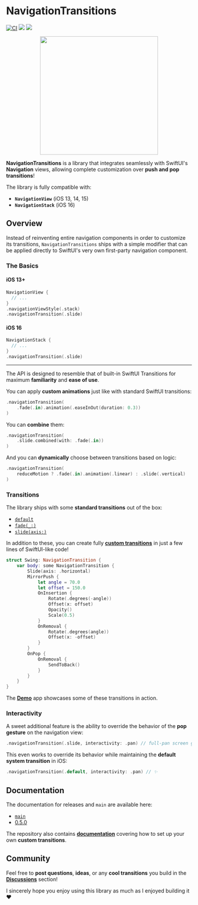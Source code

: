 # NavigationTransitions

[![CI](https://github.com/davdroman/swiftui-navigation-transitions/actions/workflows/ci.yml/badge.svg)](https://github.com/davdroman/swiftui-navigation-transitions/actions/workflows/ci.yml)
[![](https://img.shields.io/endpoint?url=https%3A%2F%2Fswiftpackageindex.com%2Fapi%2Fpackages%2Fdavdroman%2Fswiftui-navigation-transitions%2Fbadge%3Ftype%3Dswift-versions)](https://swiftpackageindex.com/davdroman/swiftui-navigation-transitions)
[![](https://img.shields.io/endpoint?url=https%3A%2F%2Fswiftpackageindex.com%2Fapi%2Fpackages%2Fdavdroman%2Fswiftui-navigation-transitions%2Fbadge%3Ftype%3Dplatforms)](https://swiftpackageindex.com/davdroman/swiftui-navigation-transitions)

<p align="center">
    <img width="320" src="https://user-images.githubusercontent.com/2538074/199754334-7f2f801d-1d9e-4cc4-a7a0-bb22c9835007.gif">
</p>

**NavigationTransitions** is a library that integrates seamlessly with SwiftUI's **Navigation** views, allowing complete customization over **push and pop transitions**!

The library is fully compatible with:

- **`NavigationView`** (iOS 13, 14, 15)
- **`NavigationStack`** (iOS 16)

## Overview

Instead of reinventing entire navigation components in order to customize its transitions, `NavigationTransitions` ships with a simple modifier that can be applied directly to SwiftUI's very own first-party navigation component.

### The Basics

#### iOS 13+

```swift
NavigationView {
  // ...
}
.navigationViewStyle(.stack)
.navigationTransition(.slide)
```

#### iOS 16

```swift
NavigationStack {
  // ...
}
.navigationTransition(.slide)
```

---

The API is designed to resemble that of built-in SwiftUI Transitions for maximum **familiarity** and **ease of use**.

You can apply **custom animations** just like with standard SwiftUI transitions:

```swift
.navigationTransition(
    .fade(.in).animation(.easeInOut(duration: 0.3))
)
```

You can **combine** them:

```swift
.navigationTransition(
    .slide.combined(with: .fade(.in))
)
```

And you can **dynamically** choose between transitions based on logic:

```swift
.navigationTransition(
    reduceMotion ? .fade(.in).animation(.linear) : .slide(.vertical)
)
```

### Transitions

The library ships with some **standard transitions** out of the box:

- [`default`](Sources/NavigationTransition/Default.swift)
- [`fade(_:)`](Sources/NavigationTransition/Fade.swift)
- [`slide(axis:)`](Sources/NavigationTransition/Slide.swift)

In addition to these, you can create fully [**custom transitions**](https://davdroman.github.io/swiftui-navigation-transitions/main/documentation/navigationtransitions/custom-transitions/) in just a few lines of SwiftUI-like code!

```swift
struct Swing: NavigationTransition {
    var body: some NavigationTransition {
        Slide(axis: .horizontal)
        MirrorPush {
            let angle = 70.0
            let offset = 150.0
            OnInsertion {
                Rotate(.degrees(-angle))
                Offset(x: offset)
                Opacity()
                Scale(0.5)
            }
            OnRemoval {
                Rotate(.degrees(angle))
                Offset(x: -offset)
            }
        }
        OnPop {
            OnRemoval {
                SendToBack()
            }
        }
    }
}
```

The [**Demo**](Demo) app showcases some of these transitions in action.

### Interactivity

A sweet additional feature is the ability to override the behavior of the **pop gesture** on the navigation view:

```swift
.navigationTransition(.slide, interactivity: .pan) // full-pan screen gestures!
```

This even works to override its behavior while maintaining the **default system transition** in iOS:

```swift
.navigationTransition(.default, interactivity: .pan) // ✨
```

## Documentation

The documentation for releases and `main` are available here:

- [`main`](https://davdroman.github.io/swiftui-navigation-transitions/main/documentation/navigationtransitions/)
- [0.5.0](https://davdroman.github.io/swiftui-navigation-transitions/0.5.0/documentation/navigationtransitions/)

The repository also contains [**documentation**](Documentation/Custom-Transitions.md) covering how to set up your own **custom transitions**.

## Community

Feel free to **post questions**, **ideas**, or any **cool transitions** you build in the [**Discussions**](https://github.com/davdroman/swiftui-navigation-transitions/discussions) section!

I sincerely hope you enjoy using this library as much as I enjoyed building it ❤️
